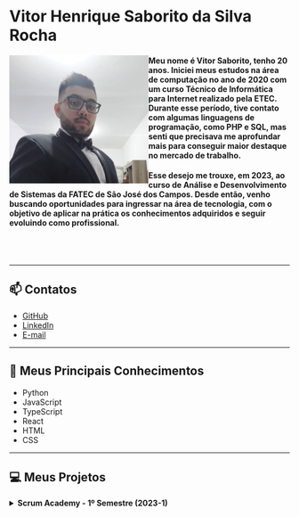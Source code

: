 # Vitor Henrique Saborito da Silva Rocha

<img align="left" src="https://github.com/VituuSaborito/Portf-lio/blob/main/images/profile.jpg" alt="my-profile" width="250"/>

#### Meu nome é Vitor Saborito, tenho 20 anos. Iniciei meus estudos na área de computação no ano de 2020 com um curso Técnico de Informática para Internet realizado pela ETEC. Durante esse período, tive contato com algumas linguagens de programação, como PHP e SQL, mas senti que precisava me aprofundar mais para conseguir maior destaque no mercado de trabalho.  
#### Esse desejo me trouxe, em 2023, ao curso de Análise e Desenvolvimento de Sistemas da FATEC de São José dos Campos. Desde então, venho buscando oportunidades para ingressar na área de tecnologia, com o objetivo de aplicar na prática os conhecimentos adquiridos e seguir evoluindo como profissional.

<br  >
<br>

---

## 📫 Contatos

- [GitHub](https://github.com/VituuSaborito)
- [LinkedIn](https://www.linkedin.com/in/vitor-h-saborito/)
- [E-mail](mailto:vitor.h.saborito@gmail.com)

---

## 🚀 Meus Principais Conhecimentos

- Python  
- JavaScript  
- TypeScript  
- React  
- HTML  
- CSS  

---

## 💻 Meus Projetos

<details>
<summary><strong>Scrum Academy - 1º Semestre (2023-1)</strong></summary>

### 🏢 Sobre o Projeto

O projeto desenvolvido no primeiro semestre do curso teve como empresa parceira a própria Fatec. Os requisitos foram apresentados pelo professor Antônio Egydio São Thiago Graça, que assumiu o papel de cliente final.

O problema apresentado consistia na dificuldade dos alunos no aprendizado da metodologia Scrum, principalmente pela falta de exemplos práticos, imagens e vídeos explicativos.

Como solução, minha equipe desenvolveu um sistema web de aprendizado, com uma trilha de estudos que inclui textos, imagens e vídeos, além de uma área com exames de aptidão que avaliam os conhecimentos do aluno.

🔗 [Repositório do Projeto no GitHub](https://github.com/Sandro-Pimentel/AReS)

---

### 🛠 Tecnologias Utilizadas

- **HTML** – linguagem de marcação usada na estrutura do front-end  
- **CSS** – linguagem de marcação usada na estilização do front-end  
- **Python** – linguagem de programação usada no back-end  
- **Flask** – framework do Python usado em páginas no front-end  
- **JavaScript** – linguagem de programação usada no front-end  

---

### 👨‍💻 Contribuições Pessoais

Nesse projeto atuei como desenvolvedor e construí a página principal do projeto utilizando HTML e CSS.  
Também fui responsável pela navegação das páginas, pela criação do layout de algumas delas e por grande parte da estilização do projeto. 

---

### 🧠 Hard Skills

- HTML – uso com autonomia  
- CSS – uso com autonomia  
- Python – uso com autonomia  
- Flask – uso com autonomia  
- JavaScript – uso com ajuda  

---

### 🤝 Soft Skills

Durante esse projeto, tive que usar de muita resiliência, pois a grande maioria do meu grupo estava tendo seu primeiro contato com programação nesse semestre.  
Também tivemos um grande aumento na carga de trabalho devido à saída de um membro do time de desenvolvimento.  
Mesmo com essas dificuldades, conseguimos concluir o projeto com êxito.

</details>
